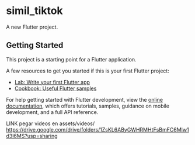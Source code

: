 # simil_tiktok

A new Flutter project.

## Getting Started

This project is a starting point for a Flutter application.

A few resources to get you started if this is your first Flutter project:

- [Lab: Write your first Flutter app](https://docs.flutter.dev/get-started/codelab)
- [Cookbook: Useful Flutter samples](https://docs.flutter.dev/cookbook)

For help getting started with Flutter development, view the
[online documentation](https://docs.flutter.dev/), which offers tutorials,
samples, guidance on mobile development, and a full API reference.

LINK pegar videos en assets/videos/
 https://drive.google.com/drive/folders/1ZsKL6AByGWHRMHtFsBmFC6MIw1d3l6MS?usp=sharing
